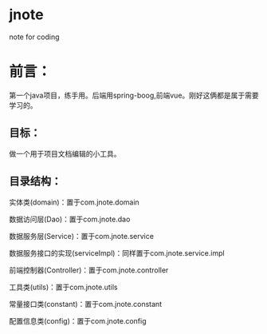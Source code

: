 # jnote
note for coding
# 前言：
第一个java项目，练手用。后端用spring-boog,前端vue。刚好这俩都是属于需要学习的。

## 目标：

做一个用于项目文档编辑的小工具。

## 目录结构：

实体类(domain)：置于com.jnote.domain

数据访问层(Dao)：置于com.jnote.dao

数据服务层(Service)：置于com.jnote.service 

数据服务接口的实现(serviceImpl)：同样置于com.jnote.service.impl

前端控制器(Controller)：置于com.jnote.controller

工具类(utils)：置于com.jnote.utils

常量接口类(constant)：置于com.jnote.constant

配置信息类(config)：置于com.jnote.config

